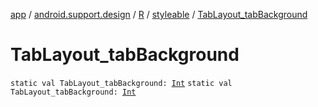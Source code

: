 [app](../../../index.md) / [android.support.design](../../index.md) / [R](../index.md) / [styleable](index.md) / [TabLayout_tabBackground](.)

# TabLayout_tabBackground

`static val TabLayout_tabBackground: `[`Int`](https://kotlinlang.org/api/latest/jvm/stdlib/kotlin/-int/index.html)
`static val TabLayout_tabBackground: `[`Int`](https://kotlinlang.org/api/latest/jvm/stdlib/kotlin/-int/index.html)